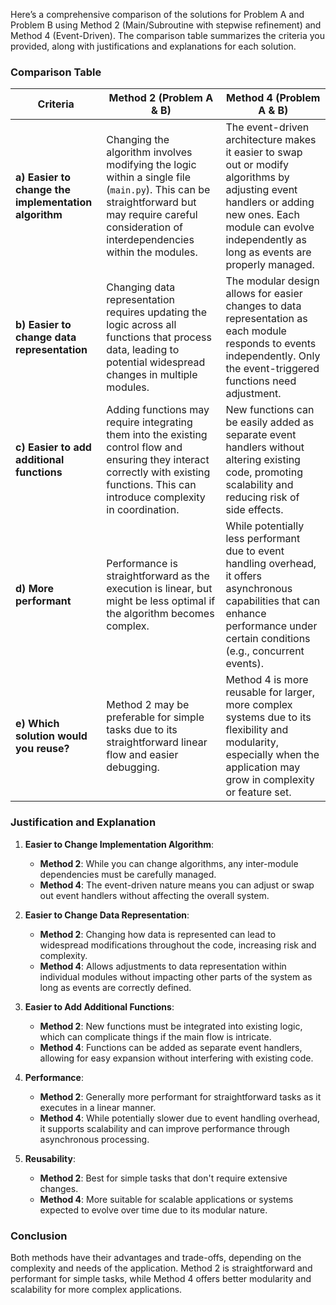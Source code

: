 Here’s a comprehensive comparison of the solutions for Problem A and Problem B using Method 2 (Main/Subroutine with stepwise refinement) and Method 4 (Event-Driven). The comparison table summarizes the criteria you provided, along with justifications and explanations for each solution.

### Comparison Table

|Criteria|Method 2 (Problem A & B)|Method 4 (Problem A & B)|
|---|---|---|
|**a) Easier to change the implementation algorithm**|Changing the algorithm involves modifying the logic within a single file (`main.py`). This can be straightforward but may require careful consideration of interdependencies within the modules.|The event-driven architecture makes it easier to swap out or modify algorithms by adjusting event handlers or adding new ones. Each module can evolve independently as long as events are properly managed.|
|**b) Easier to change data representation**|Changing data representation requires updating the logic across all functions that process data, leading to potential widespread changes in multiple modules.|The modular design allows for easier changes to data representation as each module responds to events independently. Only the event-triggered functions need adjustment.|
|**c) Easier to add additional functions**|Adding functions may require integrating them into the existing control flow and ensuring they interact correctly with existing functions. This can introduce complexity in coordination.|New functions can be easily added as separate event handlers without altering existing code, promoting scalability and reducing risk of side effects.|
|**d) More performant**|Performance is straightforward as the execution is linear, but might be less optimal if the algorithm becomes complex.|While potentially less performant due to event handling overhead, it offers asynchronous capabilities that can enhance performance under certain conditions (e.g., concurrent events).|
|**e) Which solution would you reuse?**|Method 2 may be preferable for simple tasks due to its straightforward linear flow and easier debugging.|Method 4 is more reusable for larger, more complex systems due to its flexibility and modularity, especially when the application may grow in complexity or feature set.|

### Justification and Explanation

1. **Easier to Change Implementation Algorithm**:
    
    - **Method 2**: While you can change algorithms, any inter-module dependencies must be carefully managed.
    - **Method 4**: The event-driven nature means you can adjust or swap out event handlers without affecting the overall system.
2. **Easier to Change Data Representation**:
    
    - **Method 2**: Changing how data is represented can lead to widespread modifications throughout the code, increasing risk and complexity.
    - **Method 4**: Allows adjustments to data representation within individual modules without impacting other parts of the system as long as events are correctly defined.
3. **Easier to Add Additional Functions**:
    
    - **Method 2**: New functions must be integrated into existing logic, which can complicate things if the main flow is intricate.
    - **Method 4**: Functions can be added as separate event handlers, allowing for easy expansion without interfering with existing code.
4. **Performance**:
    
    - **Method 2**: Generally more performant for straightforward tasks as it executes in a linear manner.
    - **Method 4**: While potentially slower due to event handling overhead, it supports scalability and can improve performance through asynchronous processing.
5. **Reusability**:
    
    - **Method 2**: Best for simple tasks that don't require extensive changes.
    - **Method 4**: More suitable for scalable applications or systems expected to evolve over time due to its modular nature.

### Conclusion

Both methods have their advantages and trade-offs, depending on the complexity and needs of the application. Method 2 is straightforward and performant for simple tasks, while Method 4 offers better modularity and scalability for more complex applications.
